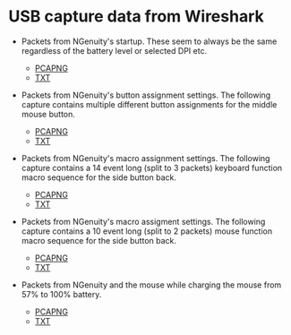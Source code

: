 # USB capture data from Wireshark

- Packets from NGenuity's startup. These seem to always be the same regardless of the battery level or selected DPI etc.
  - [PCAPNG](ngenuity_initialization_1.pcapng)
  - [TXT](ngenuity_initialization_1.txt)

- Packets from NGenuity's button assignment settings. The following capture contains multiple different button assignments for the middle mouse button.
  - [PCAPNG](ngenuity_button_assignment_middle_mouse_button_1.pcapng)
  - [TXT](ngenuity_button_assignment_middle_mouse_button_1.txt)
  
- Packets from NGenuity's macro assignment settings. The following capture contains a 14 event long (split to 3 packets) keyboard function macro sequence for the side button back.
  - [PCAPNG](ngenuity_button_assignment_side_button_back_macro_2.pcapng)
  - [TXT](ngenuity_button_assignment_side_button_back_macro_2.txt)
  
- Packets from NGenuity's macro assigment settings. The following capture contains a 10 event long (split to 2 packets) mouse function macro sequence for the side button back.
  - [PCAPNG](ngenuity_button_assignment_side_button_back_macro_3.pcapng)
  - [TXT](ngenuity_button_assignment_side_button_back_macro_3.txt)

- Packets from NGenuity and the mouse while charging the mouse from 57% to 100% battery.
  - [PCAPNG](ngenuity_battery_heartbeats_57_to_100.pcapng)
  - [TXT](ngenuity_battery_heartbeats_57_to_100.txt)
